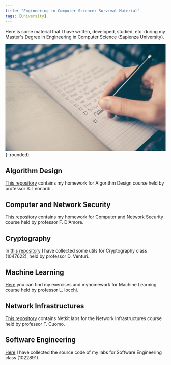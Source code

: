 ```yaml
---
title: "Engineering in Computer Science: Survival Material"
tags: [University]
---
```


Here is some material that I have written, developed, studied, etc. during my Master's Degree in Engineering in Computer Science (Sapienza University).

<!--more-->

![Image](/assets/img/software.jpg){:.rounded}


## Algorithm Design

[This repository](https:github.com/lrusso96/Algorithm-Design) contains my homework for Algorithm Design course held by professor S. Leonardi .

## Computer and Network Security

[This repository](https:github.com/lrusso96/Computer-Network-Security) contains my homework for Computer and Network Security course held by professor F. D'Amore.

## Cryptography

In [this repository](https:github.com/lrusso96/Cryptography) I have collected some utils for Cryptography class (1047622), held by professor D. Venturi.

## Machine Learning

[Here](https:github.com/lrusso96/Machine-Learning) you can find my exercises and myhomework for Machine Learning course held by professor L. Iocchi.

## Network Infrastructures

[This repository](https:github.com/lrusso96/Network-Infrastructures) contains Netkit labs for the Network Infrastructures course held by professor F. Cuomo.

## Software Engineering

[Here](https:github.com/lrusso96/Software-Engineering) I have collected the source code of my labs for Software Engineering class (1022891).